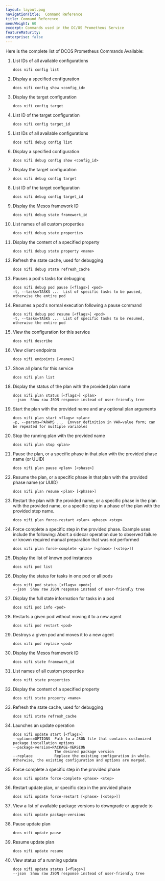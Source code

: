 ```yaml
---
layout: layout.pug
navigationTitle:  Command Reference
title: Command Reference
menuWeight: 60
excerpt: Commands used in the DC/OS Prometheus Service
featureMaturity:
enterprise: false
---
```



Here is the complete list of DCOS Prometheus Commands Available:

1. List IDs of all available configurations

    ```shell
    dcos nifi config list
    ```
2. Display a specified configuration   

    ```shell
    dcos nifi config show <config_id>
    ```  
3. Display the target configuration    

    ```shell
    dcos nifi config target
    ```
4. List ID of the target configuration      

    ```shell
    dcos nifi config target_id
    ```
5. List IDs of all available configurations     

    ```shell
    dcos nifi debug config list
    ```
6. Display a specified configuration       

    ```shell
    dcos nifi debug config show <config_id>
    ```      
7. Display the target configuration

    ```shell
    dcos nifi debug config target
    ```
8. List ID of the target configuration   

    ```shell
    dcos nifi debug config target_id
    ```
9. Display the Mesos framework ID   

    ```shell
    dcos nifi debug state framework_id
    ```
10. List names of all custom properties  

    ```shell
    dcos nifi debug state properties
    ```
11. Display the content of a specified property      

    ```shell
    dcos nifi debug state property <name>
    ```        
12. Refresh the state cache, used for debugging

    ```shell
    dcos nifi debug state refresh_cache
    ```
13. Pauses a pod's tasks for debugging      

    ```shell
    dcos nifi debug pod pause [<flags>] <pod>           
    -t, --tasks=TASKS ...  List of specific tasks to be paused, otherwise the entire pod
    ```
14. Resumes a pod's normal execution following a pause command

    ```shell
    dcos nifi debug pod resume [<flags>] <pod>         
    -t, --tasks=TASKS ...  List of specific tasks to be resumed, otherwise the entire pod
    ```         
15. View the configuration for this service

    ```shell
    dcos nifi describe
    ```
16. View client endpoints   

    ```shell  
    dcos nifi endpoints [<name>]
    ```
17. Show all plans for this service    

    ```shell  
    dcos nifi plan list
    ```    
18. Display the status of the plan with the provided plan name

    ```shell
    dcos nifi plan status [<flags>] <plan>   
    --json  Show raw JSON response instead of user-friendly tree
    ```    
19. Start the plan with the provided name and any optional plan arguments

    ```shell
    dcos nifi plan start <flags> <plan>
    -p, --params=PARAMS ...  Envvar definition in VAR=value form; can be repeated for multiple variables
    ```      
20. Stop the running plan with the provided name

    ```shell
    dcos nifi plan stop <plan>
    ```          
21. Pause the plan, or a specific phase in that plan with the provided phase name (or UUID)

    ```shell
    dcos nifi plan pause <plan> [<phase>]
    ```               
22. Resume the plan, or a specific phase in that plan with the provided phase name (or UUID)

    ```shell
    dcos nifi plan resume <plan> [<phase>]
    ```    
23. Restart the plan with the provided name, or a specific phase in the plan with the provided name, or a specific step in a              phase of the plan with the provided step name.   

    ```shell
    dcos nifi plan force-restart <plan> <phase> <step>
    ```       
24. Force complete a specific step in the provided phase. Example uses include the following: Abort a sidecar operation due to observed failure or known required manual preparation that was not performed

    ```shell
    dcos nifi plan force-complete <plan> [<phase> [<step>]]
    ```   

25. Display the list of known pod instances                 

    ```shell
    dcos nifi pod list
    ```   

26. Display the status for tasks in one pod or all pods  

    ```shell
    dcos nifi pod status [<flags> <pod>]
    --json  Show raw JSON response instead of user-friendly tree
    ```        

27. Display the full state information for tasks in a pod

    ```shell
    dcos nifi pod info <pod>
    ```      

28. Restarts a given pod without moving it to a new agent

    ```shell
    dcos nifi pod restart <pod>
    ```      
29. Destroys a given pod and moves it to a new agent  

    ```shell
    dcos nifi pod replace <pod>
    ```      

30. Display the Mesos framework ID

    ```shell
    dcos nifi state framework_id
    ```  
31. List names of all custom properties

    ```shell
    dcos nifi state properties
    ```  

32. Display the content of a specified property

    ```shell
    dcos nifi state property <name>
    ```   

33. Refresh the state cache, used for debugging     

    ```shell
    dcos nifi state refresh_cache
    ```     
34. Launches an update operation

    ```shell
    dcos nifi update start [<flags>]
    --options=OPTIONS  Path to a JSON file that contains customized package installation options
    --package-version=PACKAGE-VERSION  
                       The desired package version
    --replace          Replace the existing configuration in whole. Otherwise, the existing configuration and options are merged.
    ```     

35. Force complete a specific step in the provided phase

    ```shell
    dcos nifi update force-complete <phase> <step>
    ```         

36. Restart update plan, or specific step in the provided phase

    ```shell
    dcos nifi update force-restart [<phase> [<step>]]
    ```

35. View a list of available package versions to downgrade or upgrade to

    ```shell
    dcos nifi update package-versions
    ```     

36. Pause update plan

    ```shell
    dcos nifi update pause
    ```  
37. Resume update plan

    ```shell
    dcos nifi update resume
    ```  

38. View status of a running update   

    ```shell
    dcos nifi update status [<flags>]
    --json  Show raw JSON response instead of user-friendly tree
    ```               
